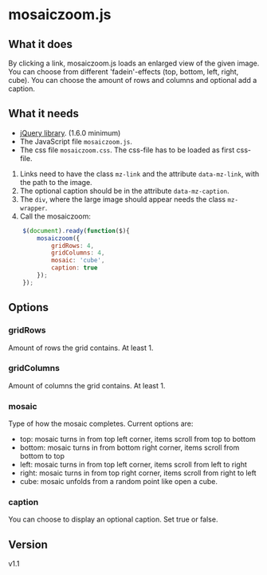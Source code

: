 # mosaiczoom.js

## What it does
By clicking a link, mosaiczoom.js loads an enlarged view of the given image. You can choose from different 'fadein'-effects (top, bottom, left, right, cube). You can choose the amount of rows and columns and optional add a caption.


## What it needs
- [jQuery library](http://jquery.com/). (1.6.0 minimum)
- The JavaScript file `mosaiczoom.js`. 
- The css file `mosaiczoom.css`. The css-file has to be loaded as first css-file.

1. Links need to have the class `mz-link` and the attribute `data-mz-link`, with the path to the image.
2. The optional caption should be in the attribute `data-mz-caption`.
3. The `div`, where the large image should appear needs the class `mz-wrapper`.
4. Call the mosaiczoom:

```javascript
	$(document).ready(function($){
		mosaiczoom({
			gridRows: 4,
			gridColumns: 4,
			mosaic: 'cube',
			caption: true
		});
	});
```

## Options

### gridRows
Amount of rows the grid contains. At least 1.

### gridColumns
Amount of columns the grid contains. At least 1.

### mosaic
Type of how the mosaic completes. Current options are:

- top: mosaic turns in from top left corner, items scroll from top to bottom
- bottom: mosaic turns in from bottom right corner, items scroll from bottom to top
- left: mosaic turns in from top left corner, items scroll from left to right
- right: mosaic turns in from top right corner, items scroll from right to left
- cube: mosaic unfolds from a random point like open a cube.

### caption
You can choose to display an optional caption. Set true or false.

## Version
v1.1